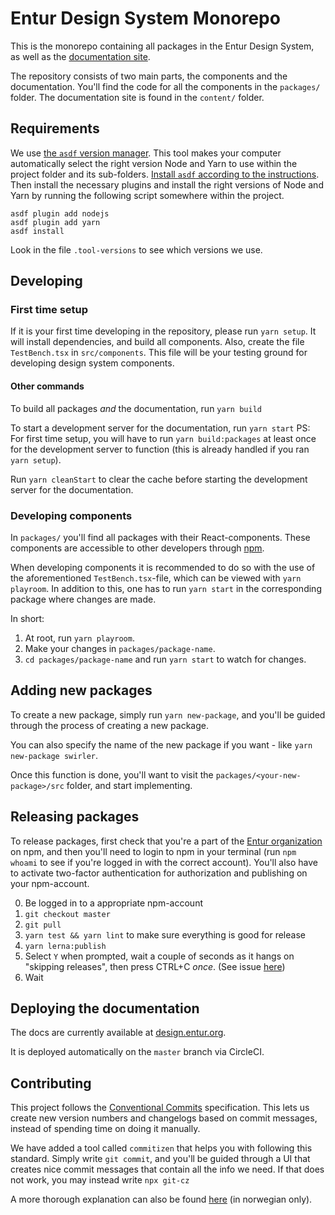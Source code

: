 # Entur Design System Monorepo

This is the monorepo containing all packages in the Entur Design System, as well as the [documentation site](design.entur.org).

The repository consists of two main parts, the components and the documentation.
You'll find the code for all the components in the `packages/` folder. The documentation site is found in the `content/` folder.

## Requirements

We use [the `asdf` version manager](https://asdf-vm.com).
This tool makes your computer automatically select the right version Node and Yarn to use within the project folder and its sub-folders.
[Install `asdf` according to the instructions](https://asdf-vm.com/guide/getting-started.html). Then install the necessary plugins and install the right versions of Node and Yarn by running the following script somewhere within the project.

```shell
asdf plugin add nodejs
asdf plugin add yarn
asdf install
```

Look in the file `.tool-versions` to see which versions we use.

## Developing

### First time setup

If it is your first time developing in the repository, please run `yarn setup`. It will install dependencies, and build all components.
Also, create the file `TestBench.tsx` in `src/components`. This file will be your testing ground for developing design system components.

#### Other commands

To build all packages _and_ the documentation, run `yarn build`

To start a development server for the documentation, run `yarn start`
PS: For first time setup, you will have to run `yarn build:packages` at least once for the development server to function (this is already handled if you ran `yarn setup`).

Run `yarn cleanStart` to clear the cache before starting the development server for the documentation.

### Developing components

In `packages/` you'll find all packages with their React-components. These components are accessible to other developers through [npm](https://www.npmjs.com/org/entur).

When developing components it is recommended to do so with the use of the aforementioned `TestBench.tsx`-file, which can be viewed with `yarn playroom`.
In addition to this, one has to run `yarn start` in the corresponding package where changes are made.

In short:

1. At root, run `yarn playroom`.
2. Make your changes in `packages/package-name`.
3. `cd packages/package-name` and run `yarn start` to watch for changes.

## Adding new packages

To create a new package, simply run `yarn new-package`, and you'll be guided through the process of creating a new package.

You can also specify the name of the new package if you want - like `yarn new-package swirler`.

Once this function is done, you'll want to visit the `packages/<your-new-package>/src` folder, and start implementing.

## Releasing packages

To release packages, first check that you're a part of the [Entur organization](https://www.npmjs.com/org/entur) on npm, and then you'll need to login to npm in your terminal (run `npm whoami` to see if you're logged in with the correct account).
You'll also have to activate two-factor authentication for authorization and publishing on your npm-account.

0. Be logged in to a appropriate npm-account
1. `git checkout master`
2. `git pull`
3. `yarn test && yarn lint` to make sure everything is good for release
4. `yarn lerna:publish`
5. Select `Y` when prompted, wait a couple of seconds as it hangs on "skipping releases", then press CTRL+C _once_. (See issue [here](https://github.com/lerna/lerna/issues/2664))
6. Wait

## Deploying the documentation

The docs are currently available at [design.entur.org](https://design.entur.org).

It is deployed automatically on the `master` branch via CircleCI.

## Contributing

This project follows the [Conventional Commits](https://www.conventionalcommits.org/en/v1.0.0-beta.4/) specification. This lets us create new version numbers and changelogs based on commit messages, instead of spending time on doing it manually.

We have added a tool called `commitizen` that helps you with following this standard. Simply write `git commit`, and you'll be guided through a UI that creates nice commit messages that contain all the info we need. If that does not work, you may instead write `npx git-cz`

A more thorough explanation can also be found [here](https://design.entur.org/kom-i-gang/for-utviklere/bidra) (in norwegian only).
